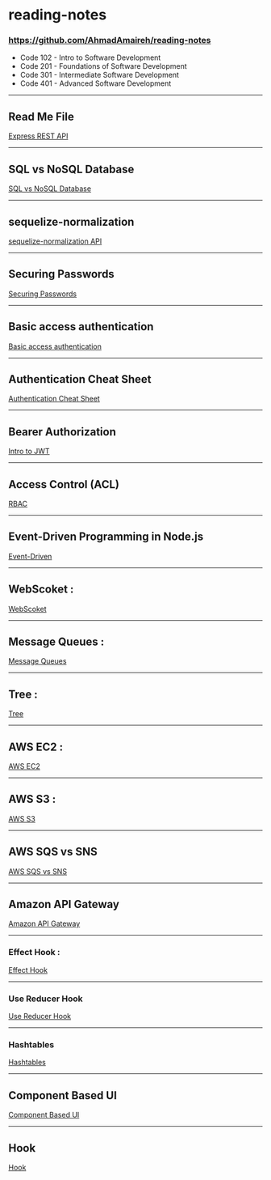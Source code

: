 # reading-notes


### https://github.com/AhmadAmaireh/reading-notes

* Code 102 - Intro to Software Development
* Code 201 - Foundations of Software Development
* Code 301 - Intermediate Software Development
* Code 401 - Advanced Software Development

---
## Read Me File

[Express REST API](./Day02/Express%20REST%20API/Express_REST_API.md)

----

## SQL vs NoSQL Database

[SQL vs NoSQL Database](./Day03/Data%20Modeling/nosql%20vs%20sql.md)

----

## sequelize-normalization 

[sequelize-normalization API](./Day04/sequelize-normalization.md)

----

## Securing Passwords
[Securing Passwords](./Day06/Securing%20Passwords/Securing%20Passwords.md)

----

## Basic access authentication
[Basic access authentication](./Day06/Basic%20access%20authentication/Basic%20access%20authentication.md)

----

## Authentication Cheat Sheet
[Authentication Cheat Sheet](./Day06/Authentication%20Cheat%20Sheet/OWASP%20auth%20cheatsheet.md)

----

## Bearer Authorization
[Intro to JWT](./Day07/Bearer%20Authorization/Intro%20to%20JWT.md)

----

## Access Control (ACL)
[RBAC](./Day08/Access%20Control/Access%20Control.md)

----

## Event-Driven Programming in Node.js
[Event-Driven](./Day11/README.md)

-----

## WebScoket :
[WebScoket](./Day12/WebScoket.md)

-----

## Message Queues :
[Message Queues](./Day13/Message%20Queues.md)

-----

## Tree :
[Tree](./Day15/Tree.md)

------

## AWS EC2 :
[AWS EC2](./Day16/AWS%20EC2.md)

------

## AWS S3 :
[AWS S3](./Day17/AWS%20S3.md)

------

## AWS SQS vs SNS
[AWS SQS vs SNS](./Day18/AWS%20SQS%20vs%20SNS.md)

------

## Amazon API Gateway
[Amazon API Gateway](./Day19/Amazon%20API%20Gateway.md)

-----
### Effect Hook :
[Effect Hook](./Class28/Effect_Hook.md)


---

### Use Reducer Hook
[Use Reducer Hook](./Class29/useReducer_hook.md)


---

### Hashtables
[Hashtables](./Class30/Hashtables.md)

------

## Component Based UI
[Component Based UI](./Class26/Component%20Based%20UI.md)

-------

## Hook
[Hook](./Class27/%20Hook.md)



